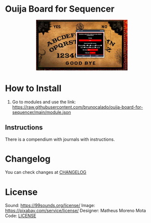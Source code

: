 # Ouija Board for Sequencer
<p align="center">
  <img width="300" src="assets/guide/demo01.gif">
</p>

# How to Install
1. Go to modules and use the link: 
https://raw.githubusercontent.com/brunocalado/ouija-board-for-sequencer/main/module.json

## Instructions
There is a compendium with journals with instructions.

# Changelog
You can check changes at [CHANGELOG](CHANGELOG.md)

# License
Sound: https://99sounds.org/license/
Image: https://pixabay.com/service/license/
Designer: Matheus Moreno Mota
Code: [LICENSE](LICENSE.md)

